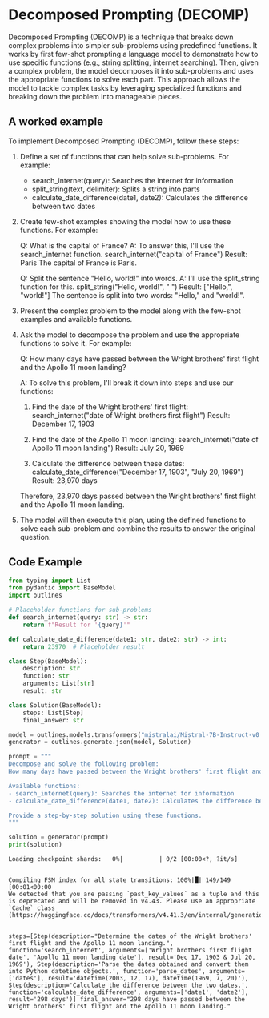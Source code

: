 # Decomposed Prompting (DECOMP)


Decomposed Prompting (DECOMP) is a technique that breaks down complex problems into simpler sub-problems using predefined functions. It works by first few-shot prompting a language model to demonstrate how to use specific functions (e.g., string splitting, internet searching). Then, given a complex problem, the model decomposes it into sub-problems and uses the appropriate functions to solve each part. This approach allows the model to tackle complex tasks by leveraging specialized functions and breaking down the problem into manageable pieces.
    

## A worked example


To implement Decomposed Prompting (DECOMP), follow these steps:

1. Define a set of functions that can help solve sub-problems. For example:
   - search_internet(query): Searches the internet for information
   - split_string(text, delimiter): Splits a string into parts
   - calculate_date_difference(date1, date2): Calculates the difference between two dates

2. Create few-shot examples showing the model how to use these functions. For example:

   Q: What is the capital of France?
   A: To answer this, I'll use the search_internet function.
   search_internet("capital of France")
   Result: Paris
   The capital of France is Paris.

   Q: Split the sentence "Hello, world!" into words.
   A: I'll use the split_string function for this.
   split_string("Hello, world!", " ")
   Result: ["Hello,", "world!"]
   The sentence is split into two words: "Hello," and "world!".

3. Present the complex problem to the model along with the few-shot examples and available functions.

4. Ask the model to decompose the problem and use the appropriate functions to solve it. For example:

   Q: How many days have passed between the Wright brothers' first flight and the Apollo 11 moon landing?

   A: To solve this problem, I'll break it down into steps and use our functions:

   1. Find the date of the Wright brothers' first flight:
      search_internet("date of Wright brothers first flight")
      Result: December 17, 1903

   2. Find the date of the Apollo 11 moon landing:
      search_internet("date of Apollo 11 moon landing")
      Result: July 20, 1969

   3. Calculate the difference between these dates:
      calculate_date_difference("December 17, 1903", "July 20, 1969")
      Result: 23,970 days

   Therefore, 23,970 days passed between the Wright brothers' first flight and the Apollo 11 moon landing.

5. The model will then execute this plan, using the defined functions to solve each sub-problem and combine the results to answer the original question.
    
## Code Example





```python
from typing import List
from pydantic import BaseModel
import outlines

# Placeholder functions for sub-problems
def search_internet(query: str) -> str:
    return f"Result for '{query}'"

def calculate_date_difference(date1: str, date2: str) -> int:
    return 23970  # Placeholder result

class Step(BaseModel):
    description: str
    function: str
    arguments: List[str]
    result: str

class Solution(BaseModel):
    steps: List[Step]
    final_answer: str

model = outlines.models.transformers("mistralai/Mistral-7B-Instruct-v0.1", device="cuda")
generator = outlines.generate.json(model, Solution)

prompt = """
Decompose and solve the following problem:
How many days have passed between the Wright brothers' first flight and the Apollo 11 moon landing?

Available functions:
- search_internet(query): Searches the internet for information
- calculate_date_difference(date1, date2): Calculates the difference between two dates

Provide a step-by-step solution using these functions.
"""

solution = generator(prompt)
print(solution)
```


    Loading checkpoint shards:   0%|          | 0/2 [00:00<?, ?it/s]


    Compiling FSM index for all state transitions: 100%|█| 149/149 [00:01<00:00
    We detected that you are passing `past_key_values` as a tuple and this is deprecated and will be removed in v4.43. Please use an appropriate `Cache` class (https://huggingface.co/docs/transformers/v4.41.3/en/internal/generation_utils#transformers.Cache)


    steps=[Step(description="Determine the dates of the Wright brothers' first flight and the Apollo 11 moon landing.", function='search_internet', arguments=['Wright brothers first flight date', 'Apollo 11 moon landing date'], result='Dec 17, 1903 & Jul 20, 1969'), Step(description='Parse the dates obtained and convert them into Python datetime objects.', function='parse_dates', arguments=['dates'], result='datetime(2003, 12, 17), datetime(1969, 7, 20)'), Step(description='Calculate the difference between the two dates.', function='calculate_date_difference', arguments=['date1', 'date2'], result='298 days')] final_answer="298 days have passed between the Wright brothers' first flight and the Apollo 11 moon landing."

